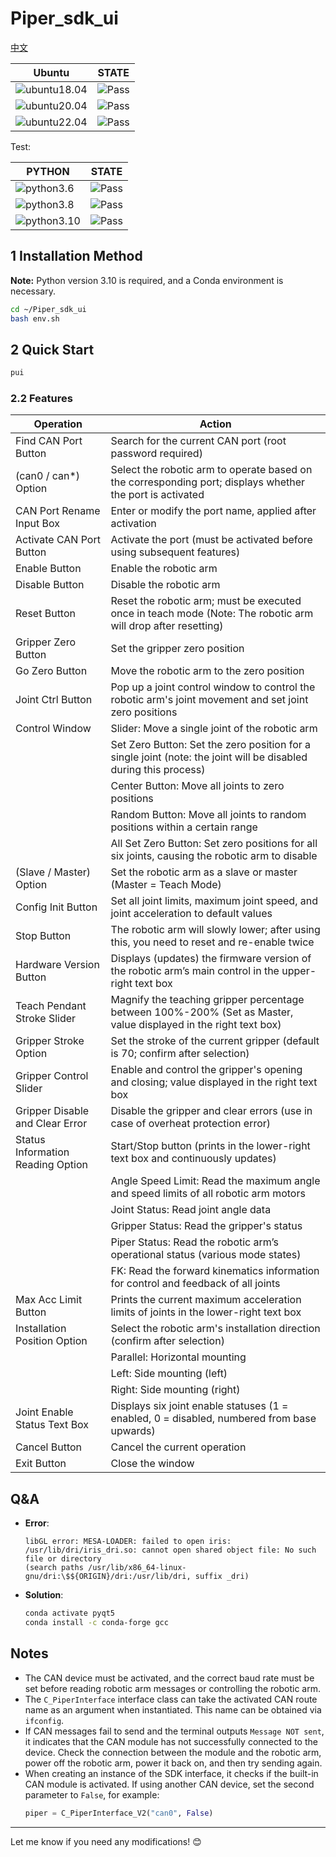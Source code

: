 # Piper_sdk_ui

[中文](README.MD)

|Ubuntu |STATE|
|---|---|
|![ubuntu18.04](https://img.shields.io/badge/Ubuntu-18.04-orange.svg)|![Pass](https://img.shields.io/badge/Pass-blue.svg)|
|![ubuntu20.04](https://img.shields.io/badge/Ubuntu-20.04-orange.svg)|![Pass](https://img.shields.io/badge/Pass-blue.svg)|
|![ubuntu22.04](https://img.shields.io/badge/Ubuntu-22.04-orange.svg)|![Pass](https://img.shields.io/badge/Pass-blue.svg)|

Test:

|PYTHON |STATE|
|---|---|
|![python3.6](https://img.shields.io/badge/Python-3.6-blue.svg)|![Pass](https://img.shields.io/badge/Pass-blue.svg)|
|![python3.8](https://img.shields.io/badge/Python-3.8-blue.svg)|![Pass](https://img.shields.io/badge/Pass-blue.svg)|
|![python3.10](https://img.shields.io/badge/Python-3.10-blue.svg)|![Pass](https://img.shields.io/badge/Pass-blue.svg)|

## 1 Installation Method

**Note:** Python version 3.10 is required, and a Conda environment is necessary.

```bash
cd ~/Piper_sdk_ui
bash env.sh
```

## 2 Quick Start

```bash
pui
```

### 2.2 Features

|Operation |Action|
|---|---|
|Find CAN Port Button|Search for the current CAN port (root password required)|
|(can0 / can*) Option|Select the robotic arm to operate based on the corresponding port; displays whether the port is activated|
|CAN Port Rename Input Box|Enter or modify the port name, applied after activation|
|Activate CAN Port Button|Activate the port (must be activated before using subsequent features)|
|Enable Button|Enable the robotic arm|
|Disable Button|Disable the robotic arm|
|Reset Button|Reset the robotic arm; must be executed once in teach mode (Note: The robotic arm will drop after resetting)|
|Gripper Zero Button|Set the gripper zero position|
|Go Zero Button|Move the robotic arm to the zero position|
|Joint Ctrl Button|Pop up a joint control window to control the robotic arm's joint movement and set joint zero positions|
|Control Window|Slider: Move a single joint of the robotic arm|
| |Set Zero Button: Set the zero position for a single joint (note: the joint will be disabled during this process)|
| |Center Button: Move all joints to zero positions|
| |Random Button: Move all joints to random positions within a certain range|
| |All Set Zero Button: Set zero positions for all six joints, causing the robotic arm to disable|
|(Slave / Master) Option|Set the robotic arm as a slave or master (Master = Teach Mode)|
|Config Init Button|Set all joint limits, maximum joint speed, and joint acceleration to default values|
|Stop Button|The robotic arm will slowly lower; after using this, you need to reset and re-enable twice|
|Hardware Version Button|Displays (updates) the firmware version of the robotic arm’s main control in the upper-right text box|
|Teach Pendant Stroke Slider|Magnify the teaching gripper percentage between 100%-200% (Set as Master, value displayed in the right text box)|
|Gripper Stroke Option|Set the stroke of the current gripper (default is 70; confirm after selection)|
|Gripper Control Slider|Enable and control the gripper's opening and closing; value displayed in the right text box|
|Gripper Disable and Clear Error|Disable the gripper and clear errors (use in case of overheat protection error)|
|Status Information Reading Option|Start/Stop button (prints in the lower-right text box and continuously updates)|
| |Angle Speed Limit: Read the maximum angle and speed limits of all robotic arm motors|
| |Joint Status: Read joint angle data|
| |Gripper Status: Read the gripper's status|
| |Piper Status: Read the robotic arm’s operational status (various mode states)|
| |FK: Read the forward kinematics information for control and feedback of all joints|
|Max Acc Limit Button|Prints the current maximum acceleration limits of joints in the lower-right text box|
|Installation Position Option|Select the robotic arm's installation direction (confirm after selection)|
| |Parallel: Horizontal mounting|
| |Left: Side mounting (left)|
| |Right: Side mounting (right)|
|Joint Enable Status Text Box|Displays six joint enable statuses (1 = enabled, 0 = disabled, numbered from base upwards)|
|Cancel Button|Cancel the current operation|
|Exit Button|Close the window|

## Q&A

- **Error**:  
  ```  
  libGL error: MESA-LOADER: failed to open iris: /usr/lib/dri/iris_dri.so: cannot open shared object file: No such file or directory  
  (search paths /usr/lib/x86_64-linux-gnu/dri:\$${ORIGIN}/dri:/usr/lib/dri, suffix _dri)  
  ```  
- **Solution**:  
  ```bash
  conda activate pyqt5
  conda install -c conda-forge gcc
  ```

## Notes

- The CAN device must be activated, and the correct baud rate must be set before reading robotic arm messages or controlling the robotic arm.
- The `C_PiperInterface` interface class can take the activated CAN route name as an argument when instantiated. This name can be obtained via `ifconfig`.
- If CAN messages fail to send and the terminal outputs `Message NOT sent`, it indicates that the CAN module has not successfully connected to the device. Check the connection between the module and the robotic arm, power off the robotic arm, power it back on, and then try sending again.
- When creating an instance of the SDK interface, it checks if the built-in CAN module is activated. If using another CAN device, set the second parameter to `False`, for example:
  ```python
  piper = C_PiperInterface_V2("can0", False)
  ```

---

Let me know if you need any modifications! 😊